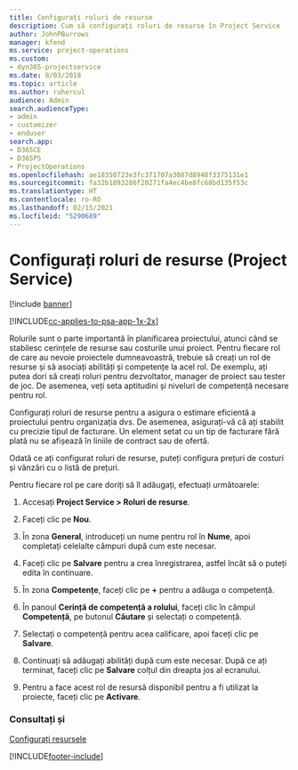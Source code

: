 ```yaml
---
title: Configurați roluri de resurse
description: Cum să configurați roluri de resurse în Project Service
author: JohnPBurrows
manager: kfend
ms.service: project-operations
ms.custom:
- dyn365-projectservice
ms.date: 8/03/2018
ms.topic: article
ms.author: ruhercul
audience: Admin
search.audienceType:
- admin
- customizer
- enduser
search.app:
- D365CE
- D365PS
- ProjectOperations
ms.openlocfilehash: ae18350723e3fc371707a3087d8948f3375131e1
ms.sourcegitcommit: fa32b1893286f20271fa4ec4be8fc68bd135f53c
ms.translationtype: HT
ms.contentlocale: ro-RO
ms.lasthandoff: 02/15/2021
ms.locfileid: "5290689"
---
```

# <a name="configure-resource-roles-project-service"></a>Configurați roluri de resurse (Project Service)

[!include [banner](../includes/psa-now-project-operations.md)]

[!INCLUDE[cc-applies-to-psa-app-1x-2x](../includes/cc-applies-to-psa-app-1x-2x.md)]

Rolurile sunt o parte importantă în planificarea proiectului, atunci când se stabilesc cerințele de resurse sau costurile unui proiect. Pentru fiecare rol de care au nevoie proiectele dumneavoastră, trebuie să creați un rol de resurse și să asociați abilități și competențe la acel rol. De exemplu, ați putea dori să creați roluri pentru dezvoltator, manager de proiect sau tester de joc. De asemenea, veți seta aptitudini și niveluri de competență necesare pentru rol.  
  
 Configurați roluri de resurse pentru a asigura o estimare eficientă a proiectului pentru organizația dvs.  De asemenea, asigurați-vă că ați stabilit cu precizie tipul de facturare. Un element setat cu un tip de facturare fără plată nu se afișează în liniile de contract sau de ofertă.  
  
 Odată ce ați configurat roluri de resurse, puteți configura prețuri de costuri și vânzări cu o listă de prețuri.  
  
 Pentru fiecare rol pe care doriți să îl adăugați, efectuați următoarele:  
  
1.  Accesați **Project Service > Roluri de resurse**.  
  
2.  Faceți clic pe **Nou**.  
  
3.  În zona **General**, introduceți un nume pentru rol în **Nume**, apoi completați celelalte câmpuri după cum este necesar.  
  
4.  Faceți clic pe **Salvare** pentru a crea înregistrarea, astfel încât să o puteți edita în continuare.  
  
5.  În zona **Competențe**, faceți clic pe **+** pentru a adăuga o competență.  
  
6.  În panoul **Cerință de competență a rolului**, faceți clic în câmpul **Competență**, pe butonul **Căutare** și selectați o competență.  
  
7.  Selectați o competență pentru acea calificare, apoi faceți clic pe **Salvare**.  
  
8.  Continuați să adăugați abilități după cum este necesar. După ce ați terminat, faceți clic pe **Salvare** colțul din dreapta jos al ecranului.  
  
9. Pentru a face acest rol de resursă disponibil pentru a fi utilizat la proiecte, faceți clic pe **Activare**.  
  
### <a name="see-also"></a>Consultați și  
 [Configurați resursele](../psa/set-up-resources.md)


[!INCLUDE[footer-include](../includes/footer-banner.md)]